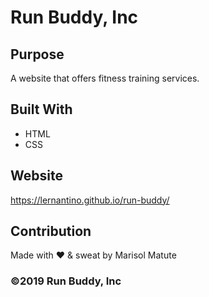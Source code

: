 # Run Buddy, Inc

## Purpose
A website that offers fitness training services. 

## Built With
* HTML
* CSS

## Website
https://lernantino.github.io/run-buddy/

## Contribution
Made with ❤️ & sweat by Marisol Matute 

### ©️2019 Run Buddy, Inc 
